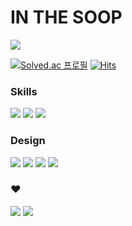 # IN THE SOOP


<a href="https://velog.io/@realhsb"><img src="https://img.shields.io/badge/Velog-20C997?style=flat-square&logo=Velog&logoColor=white"/></a>

[![Solved.ac
프로필](http://mazassumnida.wtf/api/mini/generate_badge?boj=realhsb)](https://solved.ac/realhsb) [![Hits](https://hits.seeyoufarm.com/api/count/incr/badge.svg?url=https%3A%2F%2Fgithub.com%2Frealhsb&count_bg=%23181717&title_bg=%23181717&icon=github.svg&icon_color=%23FFFFFF&title=realhsb&edge_flat=true)](https://hits.seeyoufarm.com) 

### Skills
<img src="https://img.shields.io/badge/iOS-000000?style=flat-square&logo=ios&logoColor=white"/> <img src="https://img.shields.io/badge/Swift-F05138?style=flat-square&logo=swift&logoColor=white"/> <img src="https://img.shields.io/badge/Java-ED8B00?style=flat-square&logo=java&logoColor=white"/>

### Design
<img src="https://img.shields.io/badge/Adobe%20Photoshop-31A8FF?style=flat-square&logo=Adobe%20Photoshop&logoColor=black"/> <img src="https://img.shields.io/badge/Adobe%20Premiere%20Pro-9999FF?style=flat-square&logo=Adobe%20Premiere%20Pro&logoColor=black"/> <img src="https://img.shields.io/badge/Adobe%20Illustrator-FF9A00?style=flat-square&logo=Adobe%20Illustrator&logoColor=black"/> <img src="https://img.shields.io/badge/Adobe%20After%20Effects-9999FF?style=flat-square&logo=Adobe%20After%20Effects&logoColor=black"/>
 
### ♥️
<img src="https://img.shields.io/badge/Pokémon-FFCB05?style=flat-square&logo=Pokemon&logoColor=black"/> <img src="https://img.shields.io/badge/Nintendo%20Switch-E60012?style=flat-square&logo=Nintendo%20Switch&logoColor=white"/>

